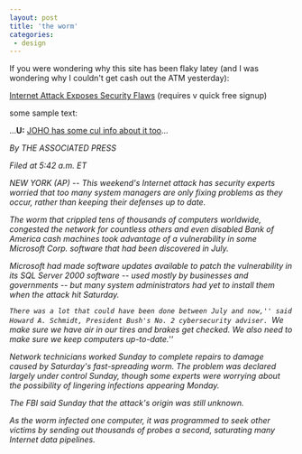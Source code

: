 ```yaml
---
layout: post
title: 'the worm'
categories:
 - design
---
```


If you were wondering why this site has been flaky latey (and I was wondering why I couldn't get cash out the ATM yesterday):



<a href="http://www.nytimes.com/aponline/technology/AP-Internet-Attack.html?pagewanted=print&position=top">Internet Attack Exposes Security Flaws</a> (requires v quick free signup)



some sample text:



...<b>U:</b> <a href="http://www.hyperorg.com/blogger/mtarchive/001121.html">JOHO has some cul info about it too</a>...

<em>By THE ASSOCIATED PRESS



 

Filed at 5:42 a.m. ET



NEW YORK (AP) -- This weekend's Internet attack has security experts worried that too many system managers are only fixing problems as they occur, rather than keeping their defenses up to date.



The worm that crippled tens of thousands of computers worldwide, congested the network for countless others and even disabled Bank of America cash machines took advantage of a vulnerability in some Microsoft Corp. software that had been discovered in July.



Microsoft had made software updates available to patch the vulnerability in its SQL Server 2000 software -- used mostly by businesses and governments -- but many system administrators had yet to install them when the attack hit Saturday.



``There was a lot that could have been done between July and now,'' said Howard A. Schmidt, President Bush's No. 2 cybersecurity adviser. ``We make sure we have air in our tires and brakes get checked. We also need to make sure we keep computers up-to-date.''



Network technicians worked Sunday to complete repairs to damage caused by Saturday's fast-spreading worm. The problem was declared largely under control Sunday, though some experts were worrying about the possibility of lingering infections appearing Monday.



The FBI said Sunday that the attack's origin was still unknown.



As the worm infected one computer, it was programmed to seek other victims by sending out thousands of probes a second, saturating many Internet data pipelines.



</em>